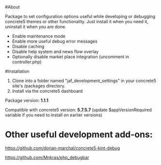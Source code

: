 #About

Package to set configuration options useful while developing or debugging concrete5 themes or other functionality. Just install it when you need it, uninstall it when you are done.

- Enable maintenance mode
- Enable more useful debug error messages
- Disable caching
- Disable help system and news flow overlay
- Optionally disable market place integration (uncomment in controller.php)

#Installation

1. Clone into a folder named "jaf_development_settings" in your concrete5 site's /packages directory.
2. Install via the concrete5 dashboard

Package version: **1.1.1**

Compatible with concrete5 version: **5.7.5.7** (update $appVersionRequired variable if you need to install on earlier versions)

# Other useful development add-ons:

https://github.com/dorian-marchal/concrete5-kint-debug

https://github.com/Mnkras/php_debugbar